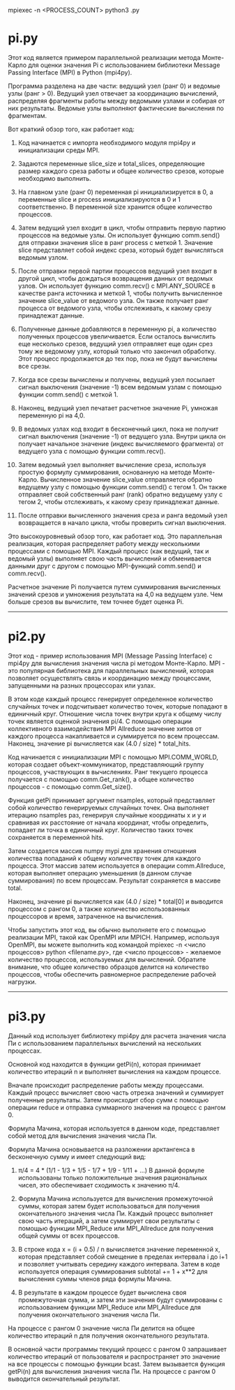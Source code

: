 <!-- mpiexec -n 4 python3 pi2.py    -->
mpiexec -n <PROCESS_COUNT> python3 <FILENAME>.py


# pi.py
Этот код является примером параллельной реализации метода Монте-Карло для оценки значения Pi с использованием библиотеки Message Passing Interface (MPI) в Python (mpi4py).

Программа разделена на две части: ведущий узел (ранг 0) и ведомые узлы (ранг > 0). Ведущий узел отвечает за координацию вычислений, распределяя фрагменты работы между ведомыми узлами и собирая от них результаты. Ведомые узлы выполняют фактические вычисления по фрагментам.

Вот краткий обзор того, как работает код:

1. Код начинается с импорта необходимого модуля mpi4py и инициализации среды MPI.

2. Задаются переменные slice_size и total_slices, определяющие размер каждого среза работы и общее количество срезов, которые необходимо выполнить.

3. На главном узле (ранг 0) переменная pi инициализируется в 0, а переменные slice и process инициализируются в 0 и 1 соответственно. В переменной size хранится общее количество процессов.

4. Затем ведущий узел входит в цикл, чтобы отправить первую партию процессов на ведомые узлы. Он использует функцию comm.send() для отправки значения slice в ранг process с меткой 1. Значение slice представляет собой индекс среза, который будет вычисляться ведомым узлом.

5. После отправки первой партии процессов ведущий узел входит в другой цикл, чтобы дождаться возвращения данных от ведомых узлов. Он использует функцию comm.recv() с MPI.ANY_SOURCE в качестве ранга источника и меткой 1, чтобы получить вычисленное значение slice_value от ведомого узла. Он также получает ранг процесса от ведомого узла, чтобы отслеживать, к какому срезу принадлежат данные.

6. Полученные данные добавляются в переменную pi, а количество полученных процессов увеличивается. Если осталось вычислить еще несколько срезов, ведущий узел отправляет еще один срез тому же ведомому узлу, который только что закончил обработку. Этот процесс продолжается до тех пор, пока не будут вычислены все срезы.

7. Когда все срезы вычислены и получены, ведущий узел посылает сигнал выключения (значение -1) всем ведомым узлам с помощью функции comm.send() с меткой 1.

8. Наконец, ведущий узел печатает расчетное значение Pi, умножая переменную pi на 4,0.

9. В ведомых узлах код входит в бесконечный цикл, пока не получит сигнал выключения (значение -1) от ведущего узла. Внутри цикла он получает начальное значение (индекс вычисляемого фрагмента) от ведущего узла с помощью функции comm.recv().

10. Затем ведомый узел выполняет вычисление среза, используя простую формулу суммирования, основанную на методе Монте-Карло. Вычисленное значение slice_value отправляется обратно ведущему узлу с помощью функции comm.send() с тегом 1. Он также отправляет свой собственный ранг (rank) обратно ведущему узлу с тегом 2, чтобы отслеживать, к какому срезу принадлежат данные.

11. После отправки вычисленного значения среза и ранга ведомый узел возвращается в начало цикла, чтобы проверить сигнал выключения.

Это высокоуровневый обзор того, как работает код. Это параллельная реализация, которая распределяет работу между несколькими процессами с помощью MPI. Каждый процесс (как ведущий, так и ведомый узлы) выполняет свою часть вычислений и обменивается данными друг с другом с помощью MPI-функций comm.send() и comm.recv().

Расчетное значение Pi получается путем суммирования вычисленных значений срезов и умножения результата на 4,0 на ведущем узле. Чем больше срезов вы вычислите, тем точнее будет оценка Pi.

_________________________________________________________________________________________________________________

# pi2.py
Этот код - пример использования MPI (Message Passing Interface) с mpi4py для вычисления значения числа pi методом Монте-Карло. MPI - это популярная библиотека для параллельных вычислений, которая позволяет осуществлять связь и координацию между процессами, запущенными на разных процессорах или узлах.

В этом коде каждый процесс генерирует определенное количество случайных точек и подсчитывает количество точек, которые попадают в единичный круг. Отношение числа точек внутри круга к общему числу точек является оценкой значения pi/4. С помощью операции коллективного взаимодействия MPI Allreduce значение хитов от каждого процесса накапливается и суммируется по всем процессам. Наконец, значение pi вычисляется как (4.0 / size) * total_hits.

Код начинается с инициализации MPI с помощью MPI.COMM_WORLD, которая создает объект-коммуникатор, представляющий группу процессов, участвующих в вычислениях. Ранг текущего процесса получается с помощью comm.Get_rank(), а общее количество процессов - с помощью comm.Get_size().

Функция getPi принимает аргумент nsamples, который представляет собой количество генерируемых случайных точек. Она выполняет итерацию nsamples раз, генерируя случайные координаты x и y и сравнивая их расстояние от начала координат, чтобы определить, попадает ли точка в единичный круг. Количество таких точек сохраняется в переменной hits.

Затем создается массив numpy mypi для хранения отношения количества попаданий к общему количеству точек для каждого процесса. Этот массив затем используется в операции comm.Allreduce, которая выполняет операцию уменьшения (в данном случае суммирования) по всем процессам. Результат сохраняется в массиве total.

Наконец, значение pi вычисляется как (4.0 / size) * total[0] и выводится процессом с рангом 0, а также количество использованных процессоров и время, затраченное на вычисления.

Чтобы запустить этот код, вы обычно выполняете его с помощью реализации MPI, такой как OpenMPI или MPICH. Например, используя OpenMPI, вы можете выполнить код командой mpiexec -n <число процессов> python <filename.py>, где <число процессов> - желаемое количество процессов, используемых для вычислений. Обратите внимание, что общее количество образцов делится на количество процессов, чтобы обеспечить равномерное распределение рабочей нагрузки.

_________________________________________________________________________________________________________________

# pi3.py

Данный код использует библиотеку mpi4py для расчета значения числа Пи с использованием параллельных вычислений на нескольких процессах.

Основной код находится в функции getPi(n), которая принимает количество итераций n и выполняет вычисления на каждом процессе.

Вначале происходит распределение работы между процессами. Каждый процесс вычисляет свою часть отрезка значений и суммирует полученные результаты. Затем происходит сбор сумм с помощью операции reduce и отправка суммарного значения на процесс с рангом 0.

Формула Мачина, которая используется в данном коде, представляет собой метод для вычисления значения числа Пи. 

Формула Мачина основывается на разложении арктангенса в бесконечную сумму и имеет следующий вид:

1. π/4 = 4 * (1/1 - 1/3 + 1/5 - 1/7 + 1/9 - 1/11 + ...)
В данной формуле использованы только положительные значения рациональных чисел, это обеспечивает сходимость к значению π/4.

2. Формула Мачина используется для вычисления промежуточной суммы, которая затем будет использоваться для получения окончательного значения числа Пи. Каждый процесс выполняет свою часть итераций, а затем суммирует свои результаты с помощью функции MPI_Reduce или MPI_Allreduce для получения общей суммы от всех процессов.

3. В строке кода x = (i + 0.5) / n вычисляется значение переменной x, которая представляет собой смещение в пределах интервала i до i+1 и позволяет учитывать середину каждого интервала.
Затем в коде используется операция суммирования subtotal += 1 + x**2 для вычисления суммы членов ряда формулы Мачина.

4. В результате в каждом процессе будет вычислена своя промежуточная сумма, и затем эти значения будут суммированы с использованием функции MPI_Reduce или MPI_Allreduce для получения окончательного значения числа Пи.

На процессе с рангом 0 значение числа Пи делится на общее количество итераций n для получения окончательного результата.

В основной части программы текущий процесс с рангом 0 запрашивает количество итераций от пользователя и распространяет это значение на все процессы с помощью функции bcast. Затем вызывается функция getPi(n) для вычисления значения числа Пи. На процессе с рангом 0 выводится окончательный результат.